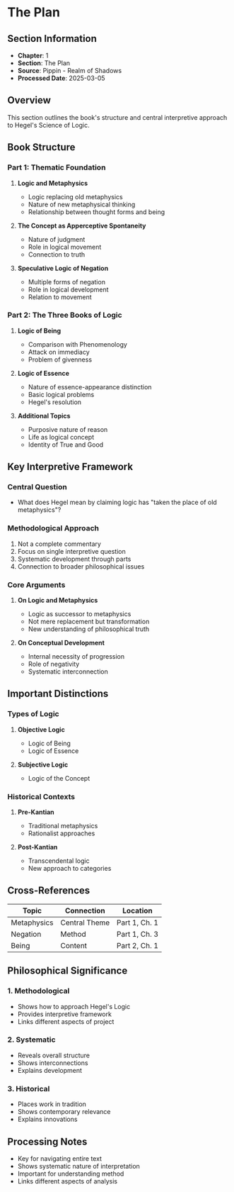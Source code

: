 # The Plan

## Section Information
- **Chapter**: 1
- **Section**: The Plan
- **Source**: Pippin - Realm of Shadows
- **Processed Date**: 2025-03-05

## Overview
This section outlines the book's structure and central interpretive approach to Hegel's Science of Logic.

## Book Structure

### Part 1: Thematic Foundation
1. **Logic and Metaphysics**
   - Logic replacing old metaphysics
   - Nature of new metaphysical thinking
   - Relationship between thought forms and being

2. **The Concept as Apperceptive Spontaneity**
   - Nature of judgment
   - Role in logical movement
   - Connection to truth

3. **Speculative Logic of Negation**
   - Multiple forms of negation
   - Role in logical development
   - Relation to movement

### Part 2: The Three Books of Logic

1. **Logic of Being**
   - Comparison with Phenomenology
   - Attack on immediacy
   - Problem of givenness

2. **Logic of Essence**
   - Nature of essence-appearance distinction
   - Basic logical problems
   - Hegel's resolution

3. **Additional Topics**
   - Purposive nature of reason
   - Life as logical concept
   - Identity of True and Good

## Key Interpretive Framework

### Central Question
- What does Hegel mean by claiming logic has "taken the place of old metaphysics"?

### Methodological Approach
1. Not a complete commentary
2. Focus on single interpretive question
3. Systematic development through parts
4. Connection to broader philosophical issues

### Core Arguments

1. **On Logic and Metaphysics**
   - Logic as successor to metaphysics
   - Not mere replacement but transformation
   - New understanding of philosophical truth

2. **On Conceptual Development**
   - Internal necessity of progression
   - Role of negativity
   - Systematic interconnection

## Important Distinctions

### Types of Logic
1. **Objective Logic**
   - Logic of Being
   - Logic of Essence
   
2. **Subjective Logic**
   - Logic of the Concept

### Historical Contexts
1. **Pre-Kantian**
   - Traditional metaphysics
   - Rationalist approaches

2. **Post-Kantian**
   - Transcendental logic
   - New approach to categories

## Cross-References
| Topic | Connection | Location |
|-------|------------|----------|
| Metaphysics | Central Theme | Part 1, Ch. 1 |
| Negation | Method | Part 1, Ch. 3 |
| Being | Content | Part 2, Ch. 1 |

## Philosophical Significance

### 1. Methodological
- Shows how to approach Hegel's Logic
- Provides interpretive framework
- Links different aspects of project

### 2. Systematic
- Reveals overall structure
- Shows interconnections
- Explains development

### 3. Historical
- Places work in tradition
- Shows contemporary relevance
- Explains innovations

## Processing Notes
- Key for navigating entire text
- Shows systematic nature of interpretation
- Important for understanding method
- Links different aspects of analysis